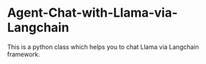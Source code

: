 # Agent-Chat-with-Llama-via-Langchain
This is a python class which helps you to chat Llama via Langchain framework. 
